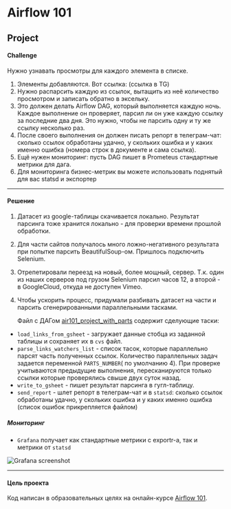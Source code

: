 # Airflow 101

## Project

#### Challenge

Нужно узнавать просмотры для каждого элемента в списке.
1. Элементы добавляются. Вот ссылка: (ссылка в TG)
1. Нужно распарсить каждую из ссылок, вытащить из неё количество просмотром и записать обратно в эксельку.
1. Это должен делать Airflow DAG, который выполняется каждую ночь. Каждое выполнение он проверяет, парсил ли он уже каждую ссылку за последние два дня. Это нужно, чтобы не парсить одну и ту же ссылку несколько раз.
1. После своего выполнения он должен писать репорт в телеграм-чат: сколько ссылок обработаны удачно, у скольких ошибка и у каких именно ошибка (номера строк в документе и сама ссылка).
1. Ещё нужен мониторинг: пусть DAG пишет в Prometeus стандартные метрики для дага.
1. Для мониторинга бизнес-метрик вы можете использовать поднятый для вас statsd и экспортер
---
 
#### Решение
1. Датасет из google-таблицы скачивается локально.
   Результат парсинга тоже хранится локально - для проверки времени прошлой обработки.
1. Для части сайтов получалось много ложно-негативного результата при попытке парсить BeautifulSoup-ом.
   Пришлось подключить Selenium.
1. Отрепетировали переезд на новый, более мощный, сервер. Т.к. один из наших серверов под грузом
   Selenium парсил часов 12, а второй - в GoogleCloud, откуда не доступен Vimeo.
1. Чтобы ускорить процесс, придумали разбивать датасет на части и парсить сгенерированными параллельными
   тасками.
   
   Файл с ДАГом [air101_project_with_parts](https://github.com/dimk00z/airflow_project/blob/master/air_project_parallels_dag.py) содержит сделующие таски:

  - `load_links_from_gsheet` - загружает данные стобца из заданной таблицы и сохраняет их в `cvs` файл.
  - `parse_links_watchers_list` - список тасок, которые параллельно парсят часть полученных ссылок. Количество параллельных задач задается переменной `PARTS_NUMBER`( по умолчанию 4). При проверке учитываются предыдущие выполнения, пересканируются только ссылки которые проверялись свыше двух суток назад.
  - `write_to_gsheet` - пишет результат парсинга в гугл-таблицу.
  - `send_report` - шлет репорт в телеграм-чат и в `statsd`: сколько ссылок обработаны удачно, у скольких ошибка и у каких именно ошибка (список ошибок прикрепляется файлом)

##### Мониторинг 

- `Grafana` получает как стандартные метрики с exportr-а, так и метрики от `statsd`

![Grafana screenshot](https://i.piccy.info/i9/173ed420df876b4274b896aabcd2bd0f/1592989338/61121/1380201/75095airflow101_project_grafana_800.jpg)
___

#### Цель проекта

Код написан в образовательных целях на онлайн-курсе [Airflow 101](https://airflow101.python-jitsu.club/).

